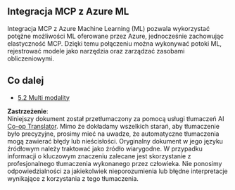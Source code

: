 <!--
CO_OP_TRANSLATOR_METADATA:
{
  "original_hash": "33daea2e41ef7635cf13c41d6a3ea773",
  "translation_date": "2025-06-12T22:05:14+00:00",
  "source_file": "05-AdvancedTopics/mcp-integration/README.md",
  "language_code": "pl"
}
-->
## Integracja MCP z Azure ML

Integracja MCP z Azure Machine Learning (ML) pozwala wykorzystać potężne możliwości ML oferowane przez Azure, jednocześnie zachowując elastyczność MCP. Dzięki temu połączeniu można wykonywać potoki ML, rejestrować modele jako narzędzia oraz zarządzać zasobami obliczeniowymi.

## Co dalej

- [5.2 Multi modality](../mcp-multi-modality/README.md)

**Zastrzeżenie**:  
Niniejszy dokument został przetłumaczony za pomocą usługi tłumaczeń AI [Co-op Translator](https://github.com/Azure/co-op-translator). Mimo że dokładamy wszelkich starań, aby tłumaczenie było precyzyjne, prosimy mieć na uwadze, że automatyczne tłumaczenia mogą zawierać błędy lub nieścisłości. Oryginalny dokument w jego języku źródłowym należy traktować jako źródło wiarygodne. W przypadku informacji o kluczowym znaczeniu zalecane jest skorzystanie z profesjonalnego tłumaczenia wykonanego przez człowieka. Nie ponosimy odpowiedzialności za jakiekolwiek nieporozumienia lub błędne interpretacje wynikające z korzystania z tego tłumaczenia.